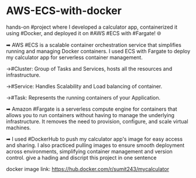 # AWS-ECS-with-docker
hands-on #project where I developed a calculator app, containerized it using #Docker, and deployed it on #AWS #ECS with #Fargate! 🌐 

➡ AWS #ECS is a scalable container orchestration service that simplifies running and managing Docker containers. I used ECS with Fargate to deploy my calculator app for serverless container management.

 ->#Cluster: Group of Tasks and Services, hosts all the resources and infrastructure.
 
 ->#Service: Handles Scalability and Load balancing of container.
 
 ->#Task: Represents the running containers of your Application.
 

➡ Amazon #Fargate is a serverless compute engine for containers that allows you to run containers without having to manage the underlying infrastructure. It removes the need to provision, configure, and scale virtual machines. 

➡ I used #DockerHub to push my calculator app's image for easy access and sharing. I also practiced pulling images to ensure smooth deployment across environments, simplifying container management and version control.  give a hading and discript this project in one sentence

docker image link: https://hub.docker.com/r/sumit243/mycalculator
